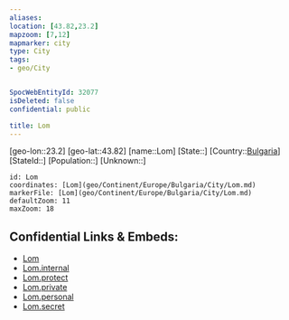 ```yaml
---
aliases: 
location: [43.82,23.2]
mapzoom: [7,12] 
mapmarker: city 
type: City
tags:
- geo/City


SpocWebEntityId: 32077
isDeleted: false
confidential: public

title: Lom
---
```

[geo-lon::23.2]
[geo-lat::43.82]
[name::Lom]
[State::]
[Country::[Bulgaria](geo/Continent/Europe/Bulgaria.md)]
[StateId::]
[Population::]
[Unknown::]


```leaflet
id: Lom
coordinates: [Lom](geo/Continent/Europe/Bulgaria/City/Lom.md)
markerFile: [Lom](geo/Continent/Europe/Bulgaria/City/Lom.md)
defaultZoom: 11 
maxZoom: 18
```


## Confidential Links & Embeds: 
- [Lom](../../../../../../_public/geo/Continent/Europe/Bulgaria/City/Lom.md) 
- [Lom.internal](../../../../../../_internal/geo/Continent/Europe/Bulgaria/City/Lom.internal.md) 
- [Lom.protect](../../../../../../_protect/geo/Continent/Europe/Bulgaria/City/Lom.protect.md) 
- [Lom.private](../../../../../../_private/geo/Continent/Europe/Bulgaria/City/Lom.private.md) 
- [Lom.personal](../../../../../../_personal/geo/Continent/Europe/Bulgaria/City/Lom.personal.md) 
- [Lom.secret](../../../../../../_secret/geo/Continent/Europe/Bulgaria/City/Lom.secret.md) 
